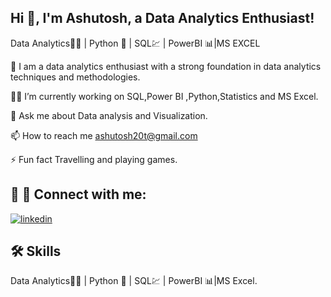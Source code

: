 ## Hi 👋, I'm Ashutosh, a Data Analytics Enthusiast!
Data Analytics👨‍💼 | Python 🐍 | SQL💹 | PowerBI 📊|MS EXCEL

👋 I am a data analytics enthusiast with a strong foundation in data analytics techniques and methodologies.

👩‍💻 I’m currently working on SQL,Power BI ,Python,Statistics and MS Excel.


💬 Ask me about Data analysis and Visualization.

📫 How to reach me ashutosh20t@gmail.com

⚡️ Fun fact Travelling and playing games.




## 🔗 🔗 Connect with me:

[![linkedin](https://img.shields.io/badge/linkedin-0A66C2?style=for-the-badge&logo=linkedin&logoColor=white)](https://www.linkedin.com/in/ashutosh-bisht-a4606b146?lipi=urn%3Ali%3Apage%3Ad_flagship3_profile_view_base_contact_details%3BfbLNE9liSYK69giuie2JAg%3D%3D)



## 🛠 Skills
Data Analytics👨‍💼 | Python 🐍 | SQL💹 | PowerBI 📊|MS Excel.

